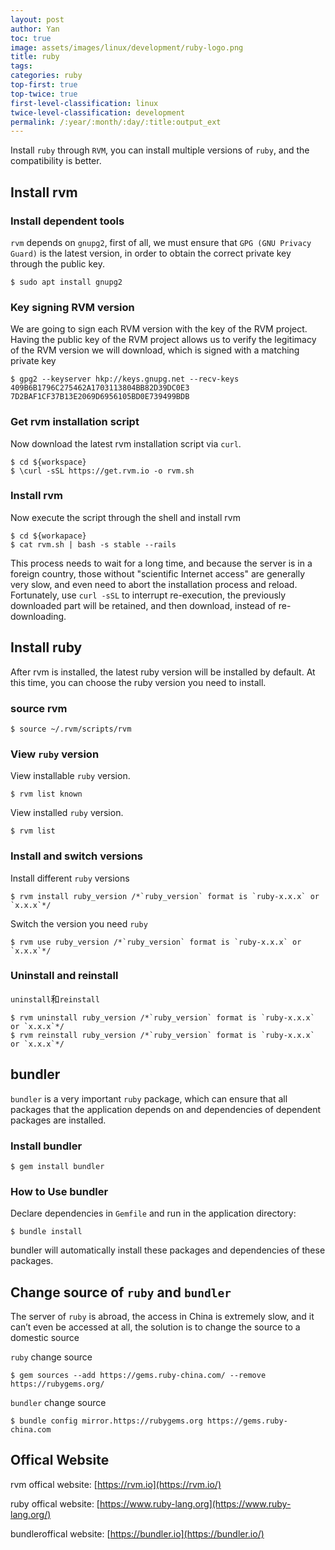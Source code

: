 ```yaml
---
layout: post
author: Yan 
toc: true
image: assets/images/linux/development/ruby-logo.png
title: ruby
tags: 
categories: ruby
top-first: true
top-twice: true
first-level-classification: linux
twice-level-classification: development
permalink: /:year/:month/:day/:title:output_ext
---
```


Install `ruby` through `RVM`, you can install multiple versions of `ruby`, and the compatibility is better.

## Install rvm

### Install dependent tools

`rvm` depends on `gnupg2`, first of all, we must ensure that `GPG (GNU Privacy Guard)` is the latest version, in order to obtain the correct private key through the public key.

```shell
$ sudo apt install gnupg2
```

### Key signing RVM version

We are going to sign each RVM version with the key of the RVM project. Having the public key of the RVM project allows us to verify the legitimacy of the RVM version we will download, which is signed with a matching private key

```shell
$ gpg2 --keyserver hkp://keys.gnupg.net --recv-keys 409B6B1796C275462A1703113804BB82D39DC0E3 7D2BAF1CF37B13E2069D6956105BD0E739499BDB
```

### Get rvm installation script

Now download the latest rvm installation script via `curl`.

```shell
$ cd ${workspace}
$ \curl -sSL https://get.rvm.io -o rvm.sh
```

### Install rvm

Now execute the script through the shell and install rvm

```shell
$ cd ${workapace}
$ cat rvm.sh | bash -s stable --rails
```

This process needs to wait for a long time, and because the server is in a foreign country, those without "scientific Internet access" are generally very slow, and even need to abort the installation process and reload.
Fortunately, use `curl -sSL` to interrupt re-execution, the previously downloaded part will be retained, and then download, instead of re-downloading.

## Install ruby

After rvm is installed, the latest ruby version will be installed by default. At this time, you can choose the ruby version you need to install.

### source rvm


```shell
$ source ~/.rvm/scripts/rvm
```

### View `ruby` version

View installable `ruby` version.

```shell
$ rvm list known
```

View installed `ruby` version.

```shell
$ rvm list
```

### Install and switch versions

Install different `ruby` versions

```shell
$ rvm install ruby_version /*`ruby_version` format is `ruby-x.x.x` or `x.x.x`*/
```

Switch the version you need `ruby`

```shell
$ rvm use ruby_version /*`ruby_version` format is `ruby-x.x.x` or `x.x.x`*/
```

### Uninstall and reinstall

`uninstall`和`reinstall`

```shell
$ rvm uninstall ruby_version /*`ruby_version` format is `ruby-x.x.x` or `x.x.x`*/
$ rvm reinstall ruby_version /*`ruby_version` format is `ruby-x.x.x` or `x.x.x`*/
```

## bundler

`bundler` is a very important `ruby` package, which can ensure that all packages that the application depends on and dependencies of dependent packages are installed.

### Install bundler

```
$ gem install bundler
```

### How to Use bundler

Declare dependencies in `Gemfile` and run in the application directory:

```shell
$ bundle install
```

bundler will automatically install these packages and dependencies of these packages.

## Change source of `ruby` and `bundler`

The server of `ruby` is abroad, the access in China is extremely slow, and it can’t even be accessed at all, the solution is to change the source to a domestic source

`ruby` change source

```shell
$ gem sources --add https://gems.ruby-china.com/ --remove https://rubygems.org/
```

`bundler` change source

```shell
$ bundle config mirror.https://rubygems.org https://gems.ruby-china.com
```

## Offical Website

rvm offical website: [https://rvm.io](https://rvm.io/)

ruby offical website: [https://www.ruby-lang.org](https://www.ruby-lang.org/)

bundleroffical website: [https://bundler.io](https://bundler.io/)


